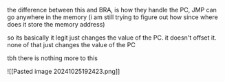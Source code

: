 the difference between this and BRA, is how they handle the PC, JMP can go anywhere in the memory (i am still trying to figure out how since where does it store the memory address)

so its basically it legit just changes the value of the PC. it doesn't offset it. none of that just changes the value of the PC

tbh there is nothing more to this

![[Pasted image 20241025192423.png]]
